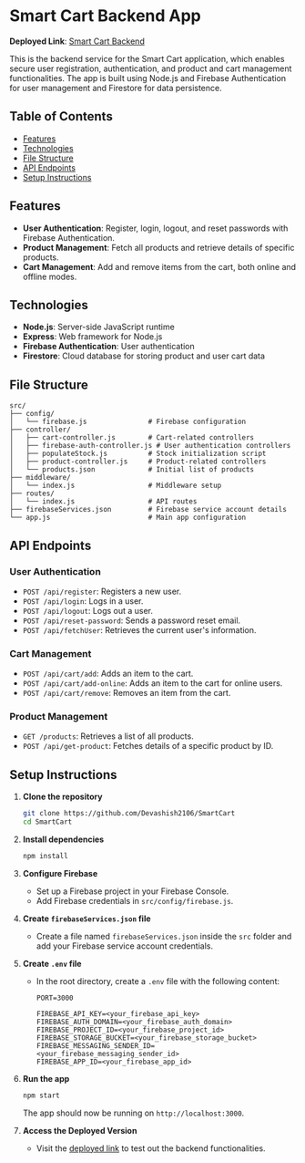 # Smart Cart Backend App

**Deployed Link**: [Smart Cart Backend](https://smart-cart-tc2d.onrender.com)

This is the backend service for the Smart Cart application, which enables secure user registration, authentication, and product and cart management functionalities. The app is built using Node.js and Firebase Authentication for user management and Firestore for data persistence.

## Table of Contents
- [Features](#features)
- [Technologies](#technologies)
- [File Structure](#file-structure)
- [API Endpoints](#api-endpoints)
- [Setup Instructions](#setup-instructions)

## Features
- **User Authentication**: Register, login, logout, and reset passwords with Firebase Authentication.
- **Product Management**: Fetch all products and retrieve details of specific products.
- **Cart Management**: Add and remove items from the cart, both online and offline modes.

## Technologies
- **Node.js**: Server-side JavaScript runtime
- **Express**: Web framework for Node.js
- **Firebase Authentication**: User authentication
- **Firestore**: Cloud database for storing product and user cart data

## File Structure

```
src/
├── config/
│   └── firebase.js               # Firebase configuration
├── controller/
│   ├── cart-controller.js        # Cart-related controllers
│   ├── firebase-auth-controller.js # User authentication controllers
│   ├── populateStock.js          # Stock initialization script
│   ├── product-controller.js     # Product-related controllers
│   └── products.json             # Initial list of products
├── middleware/
│   └── index.js                  # Middleware setup
├── routes/
│   └── index.js                  # API routes
├── firebaseServices.json         # Firebase service account details
└── app.js                        # Main app configuration
```

## API Endpoints

### User Authentication
- `POST /api/register`: Registers a new user.
- `POST /api/login`: Logs in a user.
- `POST /api/logout`: Logs out a user.
- `POST /api/reset-password`: Sends a password reset email.
- `POST /api/fetchUser`: Retrieves the current user's information.

### Cart Management
- `POST /api/cart/add`: Adds an item to the cart.
- `POST /api/cart/add-online`: Adds an item to the cart for online users.
- `POST /api/cart/remove`: Removes an item from the cart.

### Product Management
- `GET /products`: Retrieves a list of all products.
- `POST /api/get-product`: Fetches details of a specific product by ID.

## Setup Instructions

1. **Clone the repository**
   ```bash
   git clone https://github.com/Devashish2106/SmartCart
   cd SmartCart
   ```

2. **Install dependencies**
   ```bash
   npm install
   ```

3. **Configure Firebase**
   - Set up a Firebase project in your Firebase Console.
   - Add Firebase credentials in `src/config/firebase.js`.

4. **Create `firebaseServices.json` file**
   - Create a file named `firebaseServices.json` inside the `src` folder and add your Firebase service account credentials.

5. **Create `.env` file**
   - In the root directory, create a `.env` file with the following content:
     ```plaintext
     PORT=3000

     FIREBASE_API_KEY=<your_firebase_api_key>
     FIREBASE_AUTH_DOMAIN=<your_firebase_auth_domain>
     FIREBASE_PROJECT_ID=<your_firebase_project_id>
     FIREBASE_STORAGE_BUCKET=<your_firebase_storage_bucket>
     FIREBASE_MESSAGING_SENDER_ID=<your_firebase_messaging_sender_id>
     FIREBASE_APP_ID=<your_firebase_app_id>
     ```

6. **Run the app**
   ```bash
   npm start
   ```
   The app should now be running on `http://localhost:3000`.

7. **Access the Deployed Version**
   - Visit the [deployed link](https://smart-cart-tc2d.onrender.com) to test out the backend functionalities.

